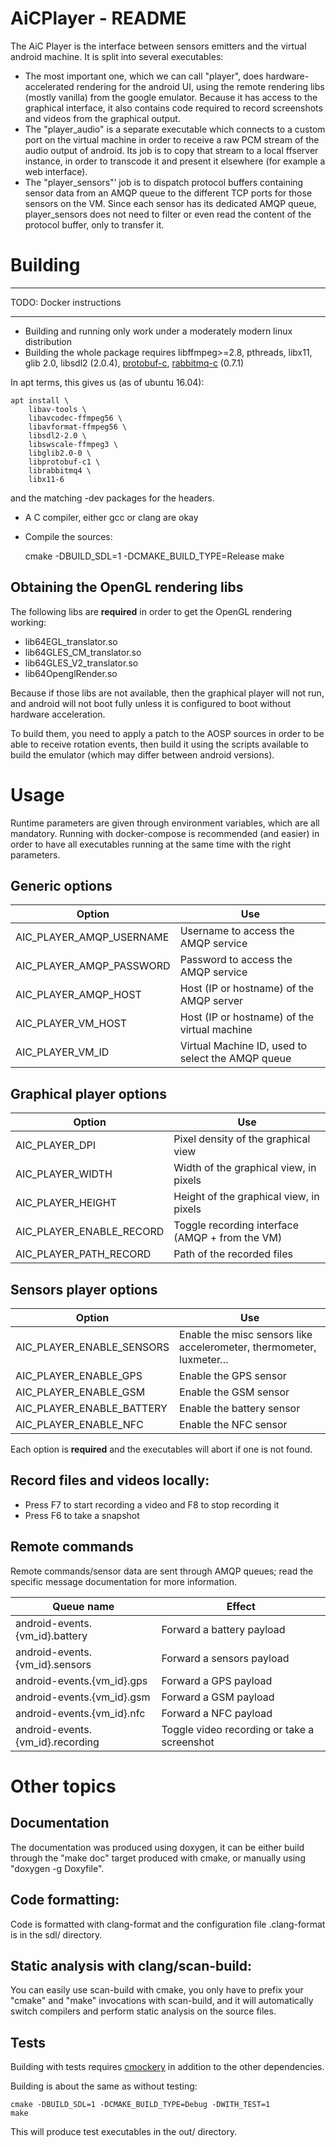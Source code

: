 # AiCPlayer - README

The AiC Player is the interface between sensors emitters and
the virtual android machine. It is split into several executables:

- The most important one, which we can call "player", does hardware-accelerated
  rendering for the android UI, using the remote rendering libs (mostly vanilla)
  from the google emulator. Because it has access to the graphical interface, it
  also contains code required to record screenshots and videos from the graphical
  output.
- The "player_audio" is a separate executable which connects to a custom port on
  the virtual machine in order to receive a raw PCM stream of the audio output of
  android. Its job is to copy that stream to a local ffserver instance, in order
  to transcode it and present it elsewhere (for example a web interface).
- The "player_sensors"’ job is to dispatch protocol buffers containing sensor data
  from an AMQP queue to the different TCP ports for those sensors on the VM.
  Since each sensor has its dedicated AMQP queue, player_sensors does not need
  to filter or even read the content of the protocol buffer, only to transfer it.

# Building

---------

TODO: Docker instructions

---------

- Building and running only work under a moderately modern linux distribution
- Building the whole package requires libffmpeg>=2.8, pthreads, libx11, glib 2.0, libsdl2 (2.0.4), [protobuf-c](https://github.com/protobuf-c/protobuf-c), [rabbitmq-c](https://github.com/alanxz/rabbitmq-c) (0.7.1)

In apt terms, this gives us (as of ubuntu 16.04):
  
    apt install \
        libav-tools \
        libavcodec-ffmpeg56 \
        libavformat-ffmpeg56 \
        libsdl2-2.0 \
        libswscale-ffmpeg3 \
        libglib2.0-0 \
        libprotobuf-c1 \
        librabbitmq4 \
        libx11-6
  
and the matching -dev packages for the headers.

- A C compiler, either gcc or clang are okay

- Compile the sources:

  
    cmake -DBUILD_SDL=1 -DCMAKE_BUILD_TYPE=Release
    make
  

## Obtaining the OpenGL rendering libs

The following libs are **required** in order to get the OpenGL rendering working:

- lib64EGL_translator.so 
- lib64GLES_CM_translator.so
- lib64GLES_V2_translator.so
- lib64OpenglRender.so 

Because if those libs are not available, then the graphical player will
not run, and android will not boot fully unless it is configured to boot
without hardware acceleration.

To build them, you need to apply a patch to the AOSP sources in order to
be able to receive rotation events, then build it using the scripts available
to build the emulator (which may differ between android versions).

# Usage

Runtime parameters are given through environment variables, which are
all mandatory. Running with docker-compose is recommended (and easier)
in order to have all executables running at the same time with the right
parameters.

## Generic options

Option                      | Use
---                         | ---
AIC_PLAYER_AMQP_USERNAME    | Username to access the AMQP service
AIC_PLAYER_AMQP_PASSWORD    | Password to access the AMQP service
AIC_PLAYER_AMQP_HOST        | Host (IP or hostname) of the AMQP server
AIC_PLAYER_VM_HOST          | Host (IP or hostname) of the virtual machine
AIC_PLAYER_VM_ID            | Virtual Machine ID, used to select the AMQP queue

## Graphical player options

Option                      | Use
---                         | ---
AIC_PLAYER_DPI              | Pixel density of the graphical view
AIC_PLAYER_WIDTH            | Width of the graphical view, in pixels
AIC_PLAYER_HEIGHT           | Height of the graphical view, in pixels
AIC_PLAYER_ENABLE_RECORD    | Toggle recording interface (AMQP + from the VM)
AIC_PLAYER_PATH_RECORD      | Path of the recorded files

## Sensors player options

Option                      | Use
---                         | ---
AIC_PLAYER_ENABLE_SENSORS   | Enable the misc sensors like accelerometer, thermometer, luxmeter…
AIC_PLAYER_ENABLE_GPS       | Enable the GPS sensor
AIC_PLAYER_ENABLE_GSM       | Enable the GSM sensor
AIC_PLAYER_ENABLE_BATTERY   | Enable the battery sensor
AIC_PLAYER_ENABLE_NFC       | Enable the NFC sensor

Each option is **required** and the executables will abort if one is not found.


## Record files and videos locally:

 - Press F7 to start recording a video and F8 to stop recording it
 - Press F6 to take a snapshot

## Remote commands

Remote commands/sensor data are sent through AMQP queues; read
the specific message documentation for more information.

Queue name                       | Effect
---                              | --- 
android-events.{vm_id}.battery   | Forward a battery payload
android-events.{vm_id}.sensors   | Forward a sensors payload
android-events.{vm_id}.gps       | Forward a GPS payload
android-events.{vm_id}.gsm       | Forward a GSM payload
android-events.{vm_id}.nfc       | Forward a NFC payload
android-events.{vm_id}.recording | Toggle video recording or take a screenshot

# Other topics

## Documentation

The documentation was produced using doxygen, it can be either build through
the "make doc" target produced with cmake, or manually using "doxygen -g Doxyfile".

## Code formatting:

Code is formatted with clang-format and the configuration file .clang-format is
in the sdl/ directory.

## Static analysis with clang/scan-build:

You can easily use scan-build with cmake, you only have to prefix your "cmake" and
"make" invocations with scan-build, and it will automatically switch compilers and
perform static analysis on the source files.

## Tests

Building with tests requires [cmockery](https://github.com/google/cmockery) in addition
to the other dependencies.

Building is about the same as without testing:

  
    cmake -DBUILD_SDL=1 -DCMAKE_BUILD_TYPE=Debug -DWITH_TEST=1
    make
  

This will produce test executables in the out/ directory.
